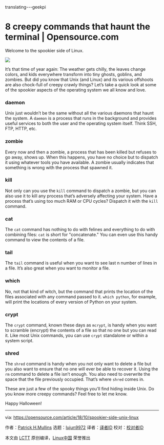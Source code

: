 translating---geekpi

8 creepy commands that haunt the terminal | Opensource.com
======

Welcome to the spookier side of Linux.

![](https://opensource.com/sites/default/files/styles/image-full-size/public/lead-images/halloween_bag_bat_diy.jpg?itok=24M0lX25)

It’s that time of year again: The weather gets chilly, the leaves change colors, and kids everywhere transform into tiny ghosts, goblins, and zombies. But did you know that Unix (and Linux) and its various offshoots are also chock-full of creepy crawly things? Let’s take a quick look at some of the spookier aspects of the operating system we all know and love.

### daemon

Unix just wouldn’t be the same without all the various daemons that haunt the system. A `daemon` is a process that runs in the background and provides useful services to both the user and the operating system itself. Think SSH, FTP, HTTP, etc.

### zombie

Every now and then a zombie, a process that has been killed but refuses to go away, shows up. When this happens, you have no choice but to dispatch it using whatever tools you have available. A zombie usually indicates that something is wrong with the process that spawned it.

### kill

Not only can you use the `kill` command to dispatch a zombie, but you can also use it to kill any process that’s adversely affecting your system. Have a process that’s using too much RAM or CPU cycles? Dispatch it with the `kill` command.

### cat

The `cat` command has nothing to do with felines and everything to do with combining files: `cat` is short for "concatenate." You can even use this handy command to view the contents of a file.


### tail


The `tail` command is useful when you want to see last n number of lines in a file. It’s also great when you want to monitor a file.

### which

No, not that kind of witch, but the command that prints the location of the files associated with any command passed to it. `which python`, for example, will print the locations of every version of Python on your system.

### crypt

The `crypt` command, known these days as `mcrypt`, is handy when you want to scramble (encrypt) the contents of a file so that no one but you can read it. Like most Unix commands, you can use `crypt` standalone or within a system script.

### shred

The `shred` command is handy when you not only want to delete a file but you also want to ensure that no one will ever be able to recover it. Using the `rm` command to delete a file isn’t enough. You also need to overwrite the space that the file previously occupied. That’s where `shred` comes in.

These are just a few of the spooky things you’ll find hiding inside Unix. Do you know more creepy commands? Feel free to let me know.

Happy Halloween!

--------------------------------------------------------------------------------

via: https://opensource.com/article/18/10/spookier-side-unix-linux

作者：[Patrick H.Mullins][a]
选题：[lujun9972][b]
译者：[译者ID](https://github.com/译者ID)
校对：[校对者ID](https://github.com/校对者ID)

本文由 [LCTT](https://github.com/LCTT/TranslateProject) 原创编译，[Linux中国](https://linux.cn/) 荣誉推出

[a]: https://opensource.com/users/pmullins
[b]: https://github.com/lujun9972
